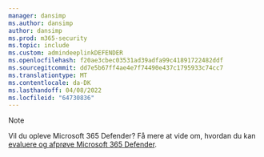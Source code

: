```yaml
---
manager: dansimp
ms.author: dansimp
author: dansimp
ms.prod: m365-security
ms.topic: include
ms.custom: admindeeplinkDEFENDER
ms.openlocfilehash: f20ae3cbec03531ad39adfa99c41891722482ddf
ms.sourcegitcommit: dd7e5b67ff4ae4e7f74490e437c1795933c74cc7
ms.translationtype: MT
ms.contentlocale: da-DK
ms.lasthandoff: 04/08/2022
ms.locfileid: "64730836"
---
```

> [!NOTE]
> Vil du opleve Microsoft 365 Defender? Få mere at vide om, hvordan du kan [evaluere og afprøve Microsoft 365 Defender](/microsoft-365/security/defender/eval-overview?ocid=cx-docs-MTPtriallab).
